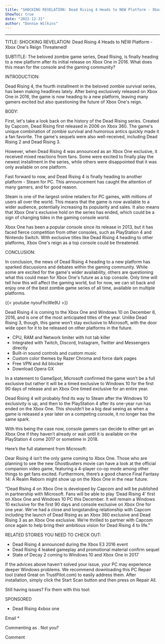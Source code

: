 ```yaml
---
title: "SHOCKING REVELATION: Dead Rising 4 Heads to NEW Platform - Xbox One's Reign Threatened!"
ShowToc: true 
date: "2022-12-31"
author: "Donnie Wilkins"
---
```

*****
TITLE: SHOCKING REVELATION: Dead Rising 4 Heads to NEW Platform - Xbox One's Reign Threatened!

SUBTITLE: The beloved zombie game series, Dead Rising, is finally heading to a new platform after its initial release on Xbox One in 2016. What does this mean for the console and the gaming community?

INTRODUCTION: 

Dead Rising 4, the fourth installment in the beloved zombie survival series, has been making headlines lately. After being exclusively released on Xbox One in 2016, the game is now heading to a new platform, leaving many gamers excited but also questioning the future of Xbox One's reign.

BODY:

First, let's take a look back on the history of the Dead Rising series. Created by Capcom, Dead Rising first released in 2006 on Xbox 360. The game's unique combination of zombie survival and humorous antics quickly made it a fan favorite. The game's sequels were also well-received, including Dead Rising 2 and Dead Rising 3.

However, when Dead Rising 4 was announced as an Xbox One exclusive, it received mixed reactions from fans. Some were excited to finally play the newest installment in the series, while others were disappointed that it was only available on one platform.

Fast forward to now, and Dead Rising 4 is finally heading to another platform - Steam for PC. This announcement has caught the attention of many gamers, and for good reason.

Steam is one of the largest online retailers for PC games, with millions of users all over the world. This means that the game is now available to a wider audience, potentially increasing its popularity and sales. It also means that Xbox One's exclusive hold on the series has ended, which could be a sign of changing tides in the gaming console world.

Xbox One has been a popular console since its release in 2013, but it has faced fierce competition from other consoles, such as PlayStation 4 and Nintendo Switch. With exclusive titles like Dead Rising 4 heading to other platforms, Xbox One's reign as a top console could be threatened.

CONCLUSION:

In conclusion, the news of Dead Rising 4 heading to a new platform has sparked discussions and debates within the gaming community. While some are excited for the game's wider availability, others are questioning what this could mean for Xbox One's future as a top console. Only time will tell how this will affect the gaming world, but for now, we can sit back and enjoy one of the best zombie game series of all time, available on multiple platforms.

{{< youtube nyouFhcWe9U >}} 



Dead Rising 4 is coming to the Xbox One and Windows 10 on December 6, 2016, and is one of the most anticipated titles of the year. Unlike Dead Rising 3, though, this game won’t stay exclusive to Microsoft, with the door wide open for it to be released on other platforms in the future.
 
- CPU, RAM and Network limiter with hot tab killer
 - Integrated with Twitch, Discord, Instagram, Twitter and Messengers directly
 - Built-in sound controls and custom music
 - Custom color themes by Razer Chroma and force dark pages
 - Free VPN and Ad blocker
 - Download Opera GX

 
In a statement to GameSpot, Microsoft confirmed the game won’t be a full exclusive but rather it will be a timed exclusive to Windows 10 for the first 90 days of release and an Xbox One timed exclusive for an entire year.
 
Dead Rising 4 will probably find its way to Steam after the Windows 10 exclusivity is up, and then to the PlayStation 4 after its one-year run has ended on the Xbox One. This shouldn’t be a big deal seeing as when a game is released a year later on a competing console, it no longer has the same spark.
 
With this being the case now, console gamers can decide to either get an Xbox One if they haven’t already or wait until it is available on the PlayStation 4 come 2017 or sometime in 2018.
 
Here’s the full statement from Microsoft:
 
Dear Rising 4 isn’t the only game coming to Xbox One. Those who are planning to see the new Ghostbusters movie can have a look at the official companion video game, featuring a 4-player co-op mode among other things to get fans excited. Furthermore, there’s a good chance Final Fantasy 14: A Realm Reborn might show up on the Xbox One in the near future.
 
“Dead Rising 4 on Xbox One is developed by Capcom and will be published in partnership with Microsoft. Fans will be able to play ‘Dead Rising 4’ first on Xbox One and Windows 10 PC this December. It will remain a Windows 10 exclusive for the first 90 days and console exclusive on Xbox One for one year. We’ve had a close and longstanding relationship with Capcom including the launch of Dead Rising as an Xbox 360 exclusive and Dead Rising 3 as an Xbox One exclusive. We’re thrilled to partner with Capcom once again to help bring their ambitious vision for Dead Rising 4 to life.”
 
RELATED STORIES YOU NEED TO CHECK OUT:
 
- Dead Rising 4 announced during the Xbox E3 2016 event
 - Dead Rising 4 leaked gameplay and promotional material confirm sequel
 - State of Decay 2 coming to Windows 10 and Xbox One in 2017

 

 
If the advices above haven't solved your issue, your PC may experience deeper Windows problems. We recommend downloading this PC Repair tool (rated Great on TrustPilot.com) to easily address them. After installation, simply click the Start Scan button and then press on Repair All.
 
Still having issues? Fix them with this tool:
 
SPONSORED
 
- Dead Rising 4xbox one

 
Email * 
 

Commenting as .
Not you?

 
Comment 





